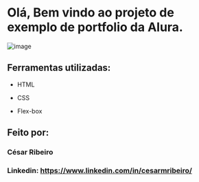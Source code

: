 # Olá, Bem vindo ao projeto de exemplo de portfolio da Alura.

![image](https://i.imgur.com/iIr2S8E.png)

## Ferramentas utilizadas:

* HTML

* CSS

* Flex-box

## Feito por:

### César Ribeiro

### Linkedin: https://www.linkedin.com/in/cesarmribeiro/